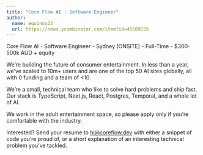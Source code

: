 ```yaml
---
title: "Core Flow AI : Software Engineer"
author:
  name: equinox23
  url: https://news.ycombinator.com/item?id=45509755
---
```

Core Flow AI - Software Engineer - Sydney (ONSITE) - Full-Time - $300-500k AUD + equity

We’re building the future of consumer entertainment. In less than a year, we&#x27;ve scaled to 10m+ users and are one of the top 50 AI sites globally, all with 0 funding and a team of &lt;10.

We’re a small, technical team who like to solve hard problems and ship fast. Our stack is TypeScript, Next.js, React, Postgres, Temporal, and a whole lot of AI.

We work in the adult entertainment space, so please apply only if you’re comfortable with the industry.

Interested? Send your resume to hi@coreflow.dev with either a snippet of code you’re proud of, or a short explanation of an interesting technical problem you’ve tackled.
<JobApplication />
